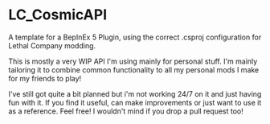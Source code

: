 # LC_CosmicAPI
A template for a BepInEx 5 Plugin, using the correct .csproj configuration for Lethal Company modding.

This is mostly a very WIP API I'm using mainly for personal stuff. I'm mainly tailoring it to combine common functionality to all my personal mods I make for my friends to play!

I've still got quite a bit planned but i'm not working 24/7 on it and just having fun with it. If you find it useful, can make improvements or just want to use it as a reference. Feel free! I wouldn't mind if you drop a pull request too!
